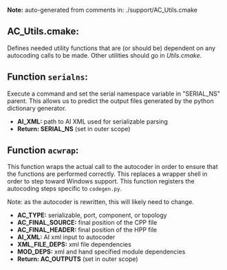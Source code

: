 **Note:** auto-generated from comments in: ./support/AC_Utils.cmake

## AC_Utils.cmake:

Defines needed utility functions that are (or should be) dependent on any autocoding calls to
be made. Other utilities should go in *Utils.cmake*.


## Function `serialns`:

Execute a command and set the serial namespace variable in "SERIAL_NS" parent. This allows us to
predict the output files generated by the python dictionary generator.

- **AI_XML:** path to AI XML used for serializable parsing
- **Return: SERIAL_NS** (set in outer scope)


## Function `acwrap`:

This function wraps the actual call to the autocoder in order to ensure that the functions are
performed correctly. This replaces a wrapper shell in order to step toward Windows support. This
function registers the autocoding steps specific to `codegen.py`.

Note: as the autocoder is rewritten, this will likely need to change.

- **AC_TYPE:** serializable, port, component, or topology
- **AC_FINAL_SOURCE:** final position of the CPP file
- **AC_FINAL_HEADER:** final position of the HPP file
- **AI_XML:** AI xml input to autocoder
- **XML_FILE_DEPS:** xml file dependencies
- **MOD_DEPS:** xml and hand specified module dependencies
- **Return: AC_OUTPUTS** (set in outer scope)
